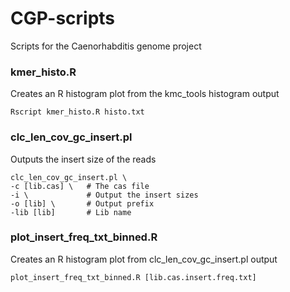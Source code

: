 # CGP-scripts

Scripts for the Caenorhabditis genome project

### kmer_histo.R
Creates an R histogram plot from the kmc_tools histogram output
```
Rscript kmer_histo.R histo.txt
```
### clc_len_cov_gc_insert.pl
Outputs the insert size of the reads
```
clc_len_cov_gc_insert.pl \
-c [lib.cas] \   # The cas file
-i \             # Output the insert sizes
-o [lib] \       # Output prefix
-lib [lib]       # Lib name
```
### plot_insert_freq_txt_binned.R
Creates an R histogram plot from clc_len_cov_gc_insert.pl output
```
plot_insert_freq_txt_binned.R [lib.cas.insert.freq.txt]
```
